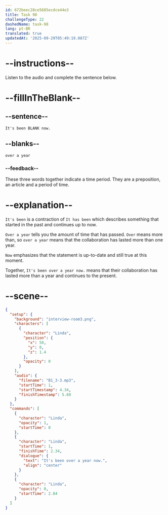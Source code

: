 ```yaml
---
id: 672beec28ce5685ecdce44e3
title: Task 98
challengeType: 22
dashedName: task-98
lang: pt-BR
translated: true
updatedAt: '2025-09-29T05:49:19.087Z'
---
```


<!-- (audio) Linda: It's been over a year now. -->

# --instructions--

Listen to the audio and complete the sentence below.

# --fillInTheBlank--

## --sentence--

`It's been BLANK now.`

## --blanks--

`over a year`

### --feedback--

These three words together indicate a time period. They are a preposition, an article and a period of time.

# --explanation--

`It's been` is a contraction of `It has been` which describes something that started in the past and continues up to now. 

`Over a year` tells you the amount of time that has passed. `Over` means more than, so `over a year` means that the collaboration has lasted more than one year.

`Now` emphasizes that the statement is up-to-date and still true at this moment.

Together, `It's been over a year now.` means that their collaboration has lasted more than a year and continues to the present.

# --scene--

```json
{
  "setup": {
    "background": "interview-room3.png",
    "characters": [
      {
        "character": "Linda",
        "position": {
          "x": 50,
          "y": 0,
          "z": 1.4
        },
        "opacity": 0
      }
    ],
    "audio": {
      "filename": "B1_3-3.mp3",
      "startTime": 1,
      "startTimestamp": 4.34,
      "finishTimestamp": 5.68
    }
  },
  "commands": [
    {
      "character": "Linda",
      "opacity": 1,
      "startTime": 0
    },
    {
      "character": "Linda",
      "startTime": 1,
      "finishTime": 2.34,
      "dialogue": {
        "text": "It's been over a year now.",
        "align": "center"
      }
    },
    {
      "character": "Linda",
      "opacity": 0,
      "startTime": 2.84
    }
  ]
}
```
